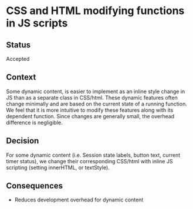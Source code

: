 # CSS and HTML modifying functions in JS scripts

## Status
Accepted

## Context
Some dynamic content, is easier to implement as an inline style change in JS than as a separate class in CSS/html.
These dynamic features often change minimally and are based on the current state of a running function. We feel that
it is more intuitive to modify these features along with its dependent function. Since changes are generally small, the
overhead difference is negligible.

## Decision
For some dynamic content (i.e. Session state labels, button text, current timer status), we change their corresponding
CSS/html with inline JS scripting (setting innerHTML, or textStyle).

## Consequences
- Reduces development overhead for dynamic content 

